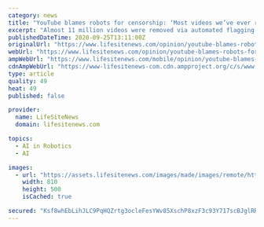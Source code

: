 ```yaml
---
category: news
title: "YouTube blames robots for censorship: ‘Most videos we’ve ever removed in a single quarter’"
excerpt: "Almost 11 million videos were removed via automated flagging from April to June after YouTube gave its machine learning system more autonomy to censor content."
publishedDateTime: 2020-09-25T13:11:00Z
originalUrl: "https://www.lifesitenews.com/opinion/youtube-blames-robots-for-censorship-most-videos-weve-ever-removed-in-a-single-quarter"
webUrl: "https://www.lifesitenews.com/opinion/youtube-blames-robots-for-censorship-most-videos-weve-ever-removed-in-a-single-quarter"
ampWebUrl: "https://www.lifesitenews.com/mobile/opinion/youtube-blames-robots-for-censorship-most-videos-weve-ever-removed-in-a-single-quarter"
cdnAmpWebUrl: "https://www-lifesitenews-com.cdn.ampproject.org/c/s/www.lifesitenews.com/mobile/opinion/youtube-blames-robots-for-censorship-most-videos-weve-ever-removed-in-a-single-quarter"
type: article
quality: 49
heat: 49
published: false

provider:
  name: LifeSiteNews
  domain: lifesitenews.com

topics:
  - AI in Robotics
  - AI

images:
  - url: "https://assets.lifesitenews.com/images/made/images/remote/https_www.lifesitenews.com/images/shutterstock/robot_keyboard_810_500_75_s_c1.jpg"
    width: 810
    height: 500
    isCached: true

secured: "Ksf8whEbLihJLC9PqHQZrtg3ocleFesYWv85XschP8xzF3c93Y717scBJglRRuxYTy4BWsXKFl7tSOiB0o06ZyfIxctHKHBRJtQoWxyy2Dnl/bIUDb67L7mMALiG4Qi2IAjO90IJXyflF9i4UAFxQY4iEEjhTDoCLa2m10XywtRBtuGYHCcVqCEPz0cLCIAannJPVrmYNfU6x5hvtzXrfY3vUIiC+jwOYvtTQ1VoKZjuQgla5C4pjVjT2O4zvtDvbt4jNeU8ktetONomhRyjmqIl1dEhkm7YEGsR9ZZvFzqyRyF2j+S0GeZ2i2xGNrre1S+x7hTwVJjbmt1Ssu8S2iTIparlQSperM92UvpCjTI=;8wVo+UeOG4pe7rnlz6i9Wg=="
---
```


